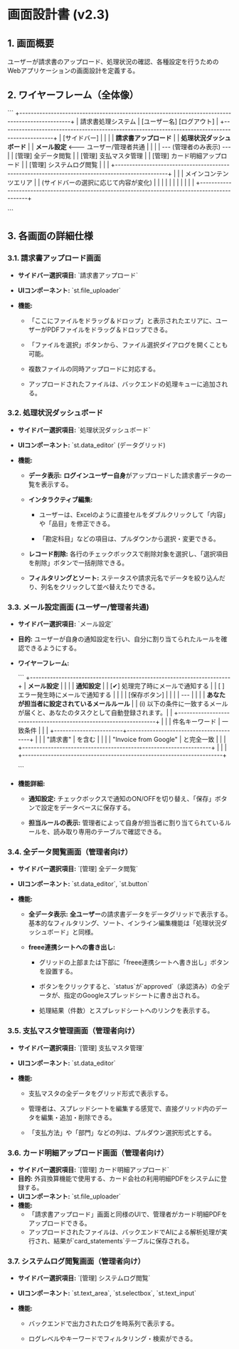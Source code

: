 # 画面設計書 (v2.3)

## 1. 画面概要

ユーザーが請求書のアップロード、処理状況の確認、各種設定を行うためのWebアプリケーションの画面設計を定義する。

## 2. ワイヤーフレーム（全体像）

\`\`\`
+------------------------------------------------------------------------------------------------+
| 請求書処理システム                                               | [ユーザー名] [ログアウト] |
+------------------------------------------------------------------------------------------------+
| [サイドバー]                                                                                    |
|                                                                                                |
|  **請求書アップロード** |
|  **処理状況ダッシュボード** |
|  **メール設定** <--- ユーザー/管理者共通                                                       |
|                                                                                                |
|  --- (管理者のみ表示) ---                                                                      |
|  [管理] 全データ閲覧                                                                           |
|  [管理] 支払マスタ管理                                                                         |
|  [管理] カード明細アップロード                                                                 |
|  [管理] システムログ閲覧                                                                       |
|                                                                                                |
+------------------------------------------------------------------------------------------------+
|                                                                                                |
|                                 メインコンテンツエリア                                           |
|                      (サイドバーの選択に応じて内容が変化)                                        |
|                                                                                                |
|                                                                                                |
|                                                                                                |
|                                                                                                |
|                                                                                                |
+------------------------------------------------------------------------------------------------+

\`\`\`

## 3. 各画面の詳細仕様

### 3.1. 請求書アップロード画面

* **サイドバー選択項目:** \`請求書アップロード\`

* **UIコンポーネント:** \`st.file_uploader\`

* **機能:**

  * 「ここにファイルをドラッグ＆ドロップ」と表示されたエリアに、ユーザーがPDFファイルをドラッグ＆ドロップできる。

  * 「ファイルを選択」ボタンから、ファイル選択ダイアログを開くことも可能。

  * 複数ファイルの同時アップロードに対応する。

  * アップロードされたファイルは、バックエンドの処理キューに追加される。

### 3.2. 処理状況ダッシュボード

* **サイドバー選択項目:** \`処理状況ダッシュボード\`

* **UIコンポーネント:** \`st.data_editor\` (データグリッド)

* **機能:**

  * **データ表示:** **ログインユーザー自身**がアップロードした請求書データの一覧を表示する。

  * **インタラクティブ編集:**

    * ユーザーは、Excelのように直接セルをダブルクリックして「内容」や「品目」を修正できる。

    * 「勘定科目」などの項目は、プルダウンから選択・変更できる。

  * **レコード削除:** 各行のチェックボックスで削除対象を選択し、「選択項目を削除」ボタンで一括削除できる。

  * **フィルタリングとソート:** ステータスや請求元名でデータを絞り込んだり、列名をクリックして並べ替えたりできる。

### 3.3. メール設定画面 (ユーザー/管理者共通)

* **サイドバー選択項目:** \`メール設定\`

* **目的:** ユーザーが自身の通知設定を行い、自分に割り当てられたルールを確認できるようにする。

* **ワイヤーフレーム:**

  \`\`\`
  +----------------------------------------------------------------------+
  | **メール設定** |
  |                                                                      |
  |  **通知設定** |
  |  [✔] 処理完了時にメールで通知する                                    |
  |  [ ] エラー発生時にメールで通知する                                    |
  |                                                                      |
  |  [保存ボタン]                                                        |
  |                                                                      |
  |  ---                                                                 |
  |                                                                      |
  |  **あなたが担当者に設定されているメールルール** |
  |  (i) 以下の条件に一致するメールが届くと、あなたのタスクとして自動登録されます。|
  |  +------------------------------------------------------------------+ |
  |  | 件名キーワード         | 一致条件                               | |
  |  +------------------------+----------------------------------------+ |
  |  | "請求書"               | を含む                                 | |
  |  | "Invoice from Google"  | と完全一致                             | |
  |  +------------------------------------------------------------------+ |
  |                                                                      |
  +----------------------------------------------------------------------+
  
  \`\`\`

* **機能詳細:**

  * **通知設定:** チェックボックスで通知のON/OFFを切り替え、「保存」ボタンで設定をデータベースに保存する。

  * **担当ルールの表示:** 管理者によって自身が担当者に割り当てられているルールを、読み取り専用のテーブルで確認できる。

### 3.4. 全データ閲覧画面（管理者向け）

* **サイドバー選択項目:** \`[管理] 全データ閲覧\`

* **UIコンポーネント:** \`st.data_editor\`, \`st.button\`

* **機能:**

  * **全データ表示:** **全ユーザー**の請求書データをデータグリッドで表示する。基本的なフィルタリング、ソート、インライン編集機能は「処理状況ダッシュボード」と同様。

  * **freee連携シートへの書き出し:**

    * グリッドの上部または下部に「freee連携シートへ書き出し」ボタンを設置する。

    * ボタンをクリックすると、\`status\`が\`approved\`（承認済み）の全データが、指定のGoogleスプレッドシートに書き出される。

    * 処理結果（件数）とスプレッドシートへのリンクを表示する。

### 3.5. 支払マスタ管理画面（管理者向け）

* **サイドバー選択項目:** \`[管理] 支払マスタ管理\`

* **UIコンポーネント:** \`st.data_editor\`

* **機能:**

  * 支払マスタの全データをグリッド形式で表示する。

  * 管理者は、スプレッドシートを編集する感覚で、直接グリッド内のデータを編集・追加・削除できる。

  * 「支払方法」や「部門」などの列は、プルダウン選択形式とする。

### 3.6. カード明細アップロード画面（管理者向け）

* **サイドバー選択項目:** \`[管理] カード明細アップロード\`
* **目的:** 外貨換算機能で使用する、カード会社の利用明細PDFをシステムに登録する。
* **UIコンポーネント:** \`st.file_uploader\`
* **機能:**
  * 「請求書アップロード」画面と同様のUIで、管理者がカード明細PDFをアップロードできる。
  * アップロードされたファイルは、バックエンドでAIによる解析処理が実行され、結果が\`card_statements\`テーブルに保存される。

### 3.7. システムログ閲覧画面（管理者向け）

* **サイドバー選択項目:** \`[管理] システムログ閲覧\`

* **UIコンポーネント:** \`st.text_area\`, \`st.selectbox\`, \`st.text_input\`

* **機能:**

  * バックエンドで出力されたログを時系列で表示する。

  * ログレベルやキーワードでフィルタリング・検索ができる。